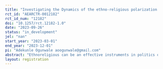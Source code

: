 ```yaml
---
title: "Investigating the Dynamics of the ethno-religious polarization on Election Outcomes: A case of Nigeria 2023 General Election "
rct_id: "AEARCTR-0012182"
rct_id_num: "12182"
doi: "10.1257/rct.12182-1.0"
date: "2023-09-26"
status: "in_development"
jel: "nan"
start_year: "2023-03-01"
end_year: "2023-12-01"
pi: "Adekunle Ogunwale aoogunwale@gmail.com"
abstract: "Ethnoreligious can be an effective instruments in politics of every democratic settings. Politicians utilise religion and ethnicity for the purpose of achieving their political objectives. This has been a phenomenon all over the ages and in different political contexts. This ethnoreligious phenomenon has been a significant influence on political decisions, campaign strategy and the outcomes of elections.This research project keen to know, to what extent the ethno-religious diverse actually influence political participation among the identity lines and it's effects on sustainability of Democracy in Nigeria. Another rationale behind this research project is to identify how effective is ethnoreligious diversity shape the democratization process.and institutions in Nigeria."
layout: registration
---
```


